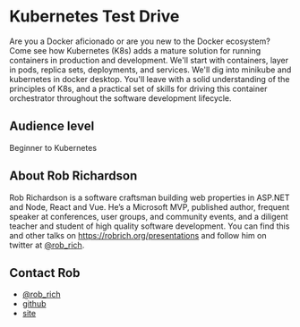 Kubernetes Test Drive
=====================

Are you a Docker aficionado or are you new to the Docker ecosystem? Come see how Kubernetes (K8s) adds a mature solution for running containers in production and development. We'll start with containers, layer in pods, replica sets, deployments, and services. We'll dig into minikube and kubernetes in docker desktop. You'll leave with a solid understanding of the principles of K8s, and a practical set of skills for driving this container orchestrator throughout the software development lifecycle.

Audience level
--------------

Beginner to Kubernetes

About Rob Richardson
--------------------

Rob Richardson is a software craftsman building web properties in ASP.NET and Node, React and Vue. He’s a Microsoft MVP, published author, frequent speaker at conferences, user groups, and community events, and a diligent teacher and student of high quality software development. You can find this and other talks on https://robrich.org/presentations and follow him on twitter at [@rob_rich](https://twitter.com/rob_rich).


Contact Rob
-----------

- [@rob_rich](https://twitter.com/rob_rich)
- [github](https://github.com/robrich)
- [site](https://robrich.org/)
